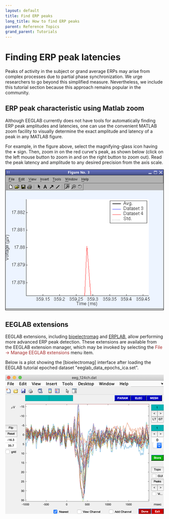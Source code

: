 ```yaml
---
layout: default
title: Find ERP peaks
long_title: How to find ERP peaks
parent: Reference Topics
grand_parent: Tutorials
---
```

Finding ERP peak latencies
===
Peaks of activity in the subject or grand average ERPs may arise from complex processes due to partial phase synchronization. We urge researchers to go beyond this simplified measure. Nevertheless, we include this tutorial section because this approach remains popular in the community.

ERP peak characteristic using Matlab zoom
----

Although EEGLAB currently does not have tools for automatically finding
ERP peak amplitudes and latencies, one can use the convenient MATLAB
zoom facility to visually determine the exact amplitude and latency of a
peak in any MATLAB figure.

For example, in the figure above, select the magnifying-glass icon having the **+** sign. Then, zoom in on the red curve's peak, as shown below (click on the left mouse button to zoom in and on the right button to zoom out). Read the peak latency and amplitude to any desired precision from the axis scale.

![](/assets/images/Pop_comperp5.gif)

EEGLAB extensions
---------------
EEGLAB extensions, including [bioelectromag](https://sccn.ucsd.edu/eeglab/plugins/eeg_toolbox1.01.zip) and [ERPLAB](https://github.com/lucklab/erplab/releases), allow performing more advanced ERP peak detection. These extensions are available from the EEGLAB extension manager, which may be invoked by selecting the <span style="color: brown">File → Manage EEGLAB extensions</span> menu item.

Below is a plot showing the [bioelectromag] interface after loading the EEGLAB tutorial epoched dataset "eeglab_data_epochs_ica.set".

![](/assets/images/bioelec.png)
